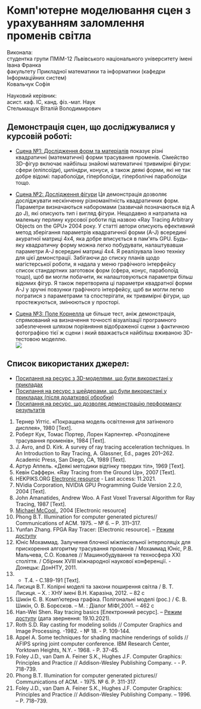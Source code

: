 # Комп'ютерне моделювання сцен з урахуванням заломлення променів світла
Виконала:<br>
студентка групи ПМіМ-12 Львівського національного університету імені Івана Франка<br>
факультету Прикладної математики та інформатики (кафедри Інформаційних систем)<br>
Ковальчук Софія

Науковий керівник: <br>
асист. каф. ІС, канд. фіз.-мат. Наук<br>
Стельмащук Віталій Володимирович<br>


## Демонстрація сцен, що досліджувалися у курсовій роботі:

* [Сцена №1: Дослідження форм та матеріалів](https://cheshirlvova.github.io/Computer-modeling-of-scenes-while-taking-into-account-refraction-of-light-rays/Quadric_Geometry_Showcase.html) показує різні квадратичні (математичні) форми трасування променів. Сімейство 3D-фігур включає найбільш знайомі математичні тривимірні фігури: сфери (еліпсоїди), циліндри, конуси, а також деякі форми, які не так добре відомі: параболоїди, гіперболоїди, гіперболічні параболоїди тощо. <br>

* [Сцена №2: Дослідження фігури](https://cheshirlvova.github.io/Computer-modeling-of-scenes-while-taking-into-account-refraction-of-light-rays/Quadric_Shapes_Explorer.html) Ця демонстрація дозволяє досліджувати нескінченну різноманітність квадратичних форм. Параметри визначаються наборомами (зазвичай позначаються від A до J), які описують тип і вигляд фігури. Нещодавно я натрапила на маленьку перлину курсової роботи під назвою «Ray Tracing Arbitrary Objects on the GPU»  2004 року. У статті автори описують ефективний метод зберігання параметрів квадратичної форми (A-J) всередині акуратної матриці 4x4, яка добре вписується в пам'ять GPU. Будь-яку квадратичну форму можна легко побудувати, налаштувавши параметри A-J всередині матриці 4x4. Я реалізувала їхню техніку для цієї демонстрації. Забігаючи до списку планів щодо магістерської роботи, я надала у меню графічного інтерфейсу список стандартних заготовок форм (сфера, конус, параболоїд тощо), щоб ви могли побачити, як налаштовуються параметри більш відомих фігур. Я також перетворила ці параметри квадратної форми A-J у зручні повзунки графічного інтерфейсу, щоб ви могли легко погратися з параметрами та спостерігати, як тривимірні фігури, що простежуються, змінюються у просторі.  <br>

* [Сцена №3: Поле Корнелла](https://cheshirlvova.github.io/Computer-modeling-of-scenes-while-taking-into-account-refraction-of-light-rays/Cornell_Box.html) це більше тест, аніж демонстрація, спрямований на визначення точності візуалізації програмного забезпечення шляхом порівняння відображеної сцени з фактичною фотографією тієї ж сцени і який вважається найбільш вживаною 3D-тестовою моделлю.  <br>
![](https://upload.wikimedia.org/wikipedia/commons/2/24/Cornell_box.png)

## Список використаних джерел:
* [Посилання на ресурс з 3D-моделями, що були використані у прикладах](https://sketchfab.com/tags/opengl)
* [Посилання на ресурс з шейдерами, що були використані у прикладах (після додаткової обробки)](https://www.geeks3d.com/shader-library/)
* [Посилання на ресурс, що дозволяє демонстрацію перформансу результатів](http://github.com/mrdoob/stats.js)
1.	Тернер Уіттіс. «Покращена модель освітлення для затіненого дисплея», 1980 [Text].
2.	Роберт Кук, Томас Портер, Лорен Карпентер. «Розподілене трасування променів», 1984 [Text].
3.	J. Avro, and D. Kirk. A survey of ray tracing acceleration techniques. In An Introduction to Ray Tracing, A. Glassner, Ed., pages 201–262. Academic Press, San Diego, CA, 1989 [Text].
4.	Артур Аппель. «Деякі методики відтінку твердих тіл», 1969 [Text].
5.	Кевін Сафферн. «Ray Tracing from the Ground Up», 2007 [Text].
6.	HEKPIKS.ORG [Electronic resource](https://helpiks.org/3-2158.html) - Last access: 11.2021.
7.	NVidia Corporation, NVIDIA GPU Programming Guide Version 2.2.0, 2004 [Text].
8.	John Amanatides, Andrew Woo. A Fast Voxel Traversal Algorithm for Ray Tracing, 1987 [Text].
9.	[Michael McCool.](http://libsh.sourceforge.net/), 2004 [Electronic resource]
10.	Phong B.T. Illumination for computer generated pictures// Communications of ACM.  1975. – № 6. – Р. 311–317.
11.	Yunfan Zhang. FPGA Ray Tracer: [Electronic resource]. – [Режим доступy](http://www.eeweb.com/project/yunfan_zhang/fpga-ray-tracer)
12.	Юніс Мохаммад. Залучення блочної міжпіксельної інтерполяціх для прискорення алгоритму трасування променів / Мохаммад Юніс, Р.В. Мальчева, С.О. Ковалев // Машинобудування та техносфера ХХІ століття. / Сбірник ХVIII міжнародної наукової конференції. - Донецьк: ДонНТУ, 2011.
13.	- Т.4. - С.189-191 [Text].
14.	Лисиця В.Т. Колірні моделі та закони поширення світла / В. Т. Лисиця. – Х. : ХНУ імені В.Н. Каразіна, 2012. – 82 с
15.	Шикін Є. В. Комп’ютерна графіка. Полігональні моделі (рос.) / Є. В. Шикін, О. В. Борєсков. – М. : Діалог МІФІ,2001. – 462 с
16.	Han-Wei Shen. Ray tracing basics [Електронний ресурс]. – [Режим доступу](http://web.cse.ohiostate.edu/~hwshen/681/Site/Slidesfiles/basicalgo.pdf) (дата звернення: 19.10.2021). 
17.	Roth S.D. Ray casting for modeling solids // Computer Graphics and Image Processing. -1982. - № 18. - P. 109-144.
18.	Appel A. Some techniques for shading machine renderings of solids // AFIPS spring joint computer conference. IBM Research Center, Yorktown Heights, N.Y. - 1968. - P. 37-45.
19.	Foley J.D., van Dam A. Feiner S.K., Hughes J.F. Computer Graphics: Principles and Practice // Addison-Wesley Publishing Company. -   - P. 718-739.
20.	Phong B.T. Illumination for computer generated pictures// Communications of ACM. - 1975.   № 6.   P. 311-317.
21.	Foley J.D., van Dam A. Feiner S.K., Hughes J.F. Computer Graphics: Principles and Practice // Addison-Wesley Publishing Company. – 1996. – Р. 718–739.
